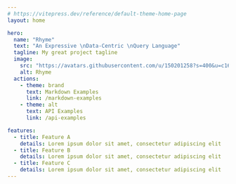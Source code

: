 ```yaml
---
# https://vitepress.dev/reference/default-theme-home-page
layout: home

hero:
  name: "Rhyme"
  text: "An Expressive \nData-Centric \nQuery Language"
  tagline: My great project tagline
  image: 
    src: "https://avatars.githubusercontent.com/u/150201258?s=400&u=c165a8a5fc98d1ddc149652fcdb818e4222f3094&v=4"
    alt: Rhyme
  actions:
    - theme: brand
      text: Markdown Examples
      link: /markdown-examples
    - theme: alt
      text: API Examples
      link: /api-examples

features:
  - title: Feature A
    details: Lorem ipsum dolor sit amet, consectetur adipiscing elit
  - title: Feature B
    details: Lorem ipsum dolor sit amet, consectetur adipiscing elit
  - title: Feature C
    details: Lorem ipsum dolor sit amet, consectetur adipiscing elit
---
```


